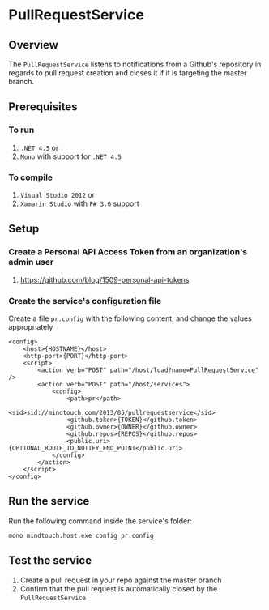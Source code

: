 PullRequestService
==================

## Overview

The `PullRequestService` listens to notifications from a Github's repository in regards to pull request
creation and closes it if it is targeting the master branch.

## Prerequisites
### To run
1. `.NET 4.5` or
2. `Mono` with support for `.NET 4.5`

### To compile
1. `Visual Studio 2012` or
2. `Xamarin Studio` with `F# 3.0` support

## Setup

### Create a Personal API Access Token from an organization's admin user
1. <https://github.com/blog/1509-personal-api-tokens>

### Create the service's configuration file
Create a file `pr.config` with the following content, and change the values appropriately

```
<config>
	<host>{HOSTNAME}</host>
	<http-port>{PORT}</http-port>
	<script>
		<action verb="POST" path="/host/load?name=PullRequestService" />
		<action verb="POST" path="/host/services">
			<config>
				<path>pr</path>
				<sid>sid://mindtouch.com/2013/05/pullrequestservice</sid>
				<github.token>{TOKEN}</github.token>
				<github.owner>{OWNER}</github.owner>
				<github.repos>{REPOS}</github.repos>
				<public.uri>{OPTIONAL_ROUTE_TO_NOTIFY_END_POINT</public.uri>
			</config>
		</action>
	</script>
</config>
```

## Run the service
Run the following command inside the service's folder:

`mono mindtouch.host.exe config pr.config`

## Test the service
1. Create a pull request in your repo against the master branch
2. Confirm that the pull request is automatically closed by the `PullRequestService`

